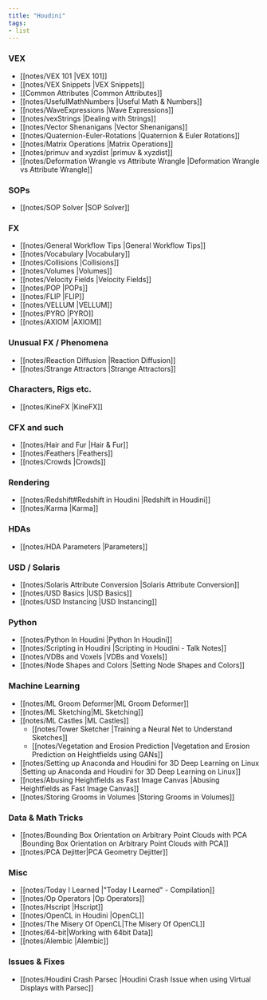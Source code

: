 ```yaml
---
title: "Houdini"
tags:
- list
---
```

### VEX
- [[notes/VEX 101 |VEX 101]]
- [[notes/VEX Snippets |VEX Snippets]]
- [[Common Attributes |Common Attributes]]
- [[notes/UsefulMathNumbers |Useful Math & Numbers]]
- [[notes/WaveExpressions |Wave Expressions]]
- [[notes/vexStrings |Dealing with Strings]]
- [[notes/Vector Shenanigans |Vector Shenanigans]]
- [[notes/Quaternion-Euler-Rotations |Quaternion & Euler Rotations]]
- [[notes/Matrix Operations |Matrix Operations]]
- [[notes/primuv and xyzdist |primuv & xyzdist]]
- [[notes/Deformation Wrangle vs Attribute Wrangle |Deformation Wrangle vs Attribute Wrangle]]
### SOPs
- [[notes/SOP Solver |SOP Solver]]
### FX
- [[notes/General Workflow Tips |General Workflow Tips]]
- [[notes/Vocabulary |Vocabulary]]
- [[notes/Collisions |Collisions]]
- [[notes/Volumes |Volumes]]
- [[notes/Velocity Fields |Velocity Fields]]
- [[notes/POP |POPs]]
- [[notes/FLIP |FLIP]]
- [[notes/VELLUM |VELLUM]]
- [[notes/PYRO |PYRO]]
- [[notes/AXIOM |AXIOM]]
### Unusual FX / Phenomena
- [[notes/Reaction Diffusion |Reaction Diffusion]]
- [[notes/Strange Attractors |Strange Attractors]]
### Characters, Rigs etc.
- [[notes/KineFX |KineFX]]
### CFX and such
- [[notes/Hair and Fur |Hair & Fur]]
- [[notes/Feathers |Feathers]]
- [[notes/Crowds |Crowds]]
### Rendering
- [[notes/Redshift#Redshift in Houdini |Redshift in Houdini]]
- [[notes/Karma |Karma]]
### HDAs
- [[notes/HDA Parameters |Parameters]]
### USD / Solaris
- [[notes/Solaris Attribute Conversion |Solaris Attribute Conversion]]
- [[notes/USD Basics |USD Basics]]
- [[notes/USD Instancing |USD Instancing]]
### Python
- [[notes/Python In Houdini |Python In Houdini]]
- [[notes/Scripting in Houdini |Scripting in Houdini - Talk Notes]]
- [[notes/VDBs and Voxels |VDBs and Voxels]]
- [[notes/Node Shapes and Colors |Setting Node Shapes and Colors]]
### Machine Learning
- [[notes/ML Groom Deformer|ML Groom Deformer]]
- [[notes/ML Sketching|ML Sketching]]
- [[notes/ML Castles |ML Castles]]
	- [[notes/Tower Sketcher |Training a Neural Net to Understand Sketches]]
	- [[notes/Vegetation and Erosion Prediction |Vegetation and Erosion Prediction on Heightfields using GANs]]
- [[notes/Setting up Anaconda and Houdini for 3D Deep Learning on Linux |Setting up Anaconda and Houdini for 3D Deep Learning on Linux]]
- [[notes/Abusing Heightfields as Fast Image Canvas |Abusing Heightfields as Fast Image Canvas]]
- [[notes/Storing Grooms in Volumes |Storing Grooms in Volumes]]
### Data & Math Tricks
- [[notes/Bounding Box Orientation on Arbitrary Point Clouds with PCA |Bounding Box Orientation on Arbitrary Point Clouds with PCA]]
- [[notes/PCA Dejitter|PCA Geometry Dejitter]]
### Misc
- [[notes/Today I Learned |"Today I Learned" - Compilation]]
- [[notes/Op Operators |Op Operators]]
- [[notes/Hscript |Hscript]]
- [[notes/OpenCL in Houdini |OpenCL]]
- [[notes/The Misery Of OpenCL|The Misery Of OpenCL]]
- [[notes/64-bit|Working with 64bit Data]]
- [[notes/Alembic |Alembic]]
### Issues & Fixes
- [[notes/Houdini Crash Parsec |Houdini Crash Issue when using Virtual Displays with Parsec]]


